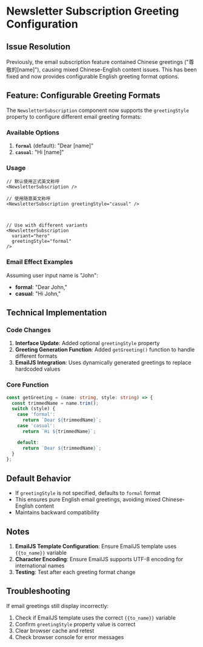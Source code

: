 # Newsletter Subscription Greeting Configuration

## Issue Resolution

Previously, the email subscription feature contained Chinese greetings ("尊敬的[name]"), causing mixed Chinese-English content issues. This has been fixed and now provides configurable English greeting format options.

## Feature: Configurable Greeting Formats

The `NewsletterSubscription` component now supports the `greetingStyle` property to configure different email greeting formats:

### Available Options

1. **`formal`** (default): "Dear [name]"
2. **`casual`**: "Hi [name]"

### Usage

```tsx
// 默认使用正式英文称呼
<NewsletterSubscription />

// 使用随意英文称呼
<NewsletterSubscription greetingStyle="casual" />



// Use with different variants
<NewsletterSubscription 
  variant="hero" 
  greetingStyle="formal" 
/>
```

### Email Effect Examples

Assuming user input name is "John":

- **formal**: "Dear John,"
- **casual**: "Hi John,"

## Technical Implementation

### Code Changes

1. **Interface Update**: Added optional `greetingStyle` property
2. **Greeting Generation Function**: Added `getGreeting()` function to handle different formats
3. **EmailJS Integration**: Uses dynamically generated greetings to replace hardcoded values

### Core Function

```typescript
const getGreeting = (name: string, style: string) => {
  const trimmedName = name.trim();
  switch (style) {
    case 'formal':
      return `Dear ${trimmedName}`;
    case 'casual':
      return `Hi ${trimmedName}`;

    default:
      return `Dear ${trimmedName}`;
  }
};
```

## Default Behavior

- If `greetingStyle` is not specified, defaults to `formal` format
- This ensures pure English email greetings, avoiding mixed Chinese-English content
- Maintains backward compatibility

## Notes

1. **EmailJS Template Configuration**: Ensure EmailJS template uses `{{to_name}}` variable
2. **Character Encoding**: Ensure EmailJS supports UTF-8 encoding for international names
3. **Testing**: Test after each greeting format change

## Troubleshooting

If email greetings still display incorrectly:

1. Check if EmailJS template uses the correct `{{to_name}}` variable
2. Confirm `greetingStyle` property value is correct
3. Clear browser cache and retest
4. Check browser console for error messages